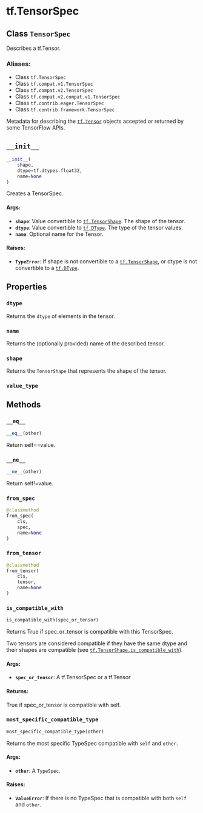 <div itemscope itemtype="http://developers.google.com/ReferenceObject">
<meta itemprop="name" content="tf.TensorSpec" />
<meta itemprop="path" content="Stable" />
<meta itemprop="property" content="dtype"/>
<meta itemprop="property" content="name"/>
<meta itemprop="property" content="shape"/>
<meta itemprop="property" content="value_type"/>
<meta itemprop="property" content="__eq__"/>
<meta itemprop="property" content="__init__"/>
<meta itemprop="property" content="__ne__"/>
<meta itemprop="property" content="from_spec"/>
<meta itemprop="property" content="from_tensor"/>
<meta itemprop="property" content="is_compatible_with"/>
<meta itemprop="property" content="most_specific_compatible_type"/>
</div>

# tf.TensorSpec

## Class `TensorSpec`

Describes a tf.Tensor.



### Aliases:

* Class `tf.TensorSpec`
* Class `tf.compat.v1.TensorSpec`
* Class `tf.compat.v2.TensorSpec`
* Class `tf.compat.v2.compat.v1.TensorSpec`
* Class `tf.contrib.eager.TensorSpec`
* Class `tf.contrib.framework.TensorSpec`

<!-- Placeholder for "Used in" -->

Metadata for describing the <a href="../tf/Tensor.md"><code>tf.Tensor</code></a> objects accepted or returned
by some TensorFlow APIs.

<h2 id="__init__"><code>__init__</code></h2>

``` python
__init__(
    shape,
    dtype=tf.dtypes.float32,
    name=None
)
```

Creates a TensorSpec.


#### Args:


* <b>`shape`</b>: Value convertible to <a href="../tf/TensorShape.md"><code>tf.TensorShape</code></a>. The shape of the tensor.
* <b>`dtype`</b>: Value convertible to <a href="../tf/dtypes/DType.md"><code>tf.DType</code></a>. The type of the tensor values.
* <b>`name`</b>: Optional name for the Tensor.


#### Raises:


* <b>`TypeError`</b>: If shape is not convertible to a <a href="../tf/TensorShape.md"><code>tf.TensorShape</code></a>, or dtype is
  not convertible to a <a href="../tf/dtypes/DType.md"><code>tf.DType</code></a>.



## Properties

<h3 id="dtype"><code>dtype</code></h3>

Returns the `dtype` of elements in the tensor.


<h3 id="name"><code>name</code></h3>

Returns the (optionally provided) name of the described tensor.


<h3 id="shape"><code>shape</code></h3>

Returns the `TensorShape` that represents the shape of the tensor.


<h3 id="value_type"><code>value_type</code></h3>






## Methods

<h3 id="__eq__"><code>__eq__</code></h3>

``` python
__eq__(other)
```

Return self==value.


<h3 id="__ne__"><code>__ne__</code></h3>

``` python
__ne__(other)
```

Return self!=value.


<h3 id="from_spec"><code>from_spec</code></h3>

``` python
@classmethod
from_spec(
    cls,
    spec,
    name=None
)
```




<h3 id="from_tensor"><code>from_tensor</code></h3>

``` python
@classmethod
from_tensor(
    cls,
    tensor,
    name=None
)
```




<h3 id="is_compatible_with"><code>is_compatible_with</code></h3>

``` python
is_compatible_with(spec_or_tensor)
```

Returns True if spec_or_tensor is compatible with this TensorSpec.

Two tensors are considered compatible if they have the same dtype
and their shapes are compatible (see <a href="../tf/TensorShape.md#is_compatible_with"><code>tf.TensorShape.is_compatible_with</code></a>).

#### Args:


* <b>`spec_or_tensor`</b>: A tf.TensorSpec or a tf.Tensor


#### Returns:

True if spec_or_tensor is compatible with self.


<h3 id="most_specific_compatible_type"><code>most_specific_compatible_type</code></h3>

``` python
most_specific_compatible_type(other)
```

Returns the most specific TypeSpec compatible with `self` and `other`.


#### Args:


* <b>`other`</b>: A `TypeSpec`.


#### Raises:


* <b>`ValueError`</b>: If there is no TypeSpec that is compatible with both `self`
  and `other`.



